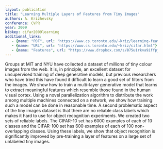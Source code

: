 ```yaml
---
layout: publication
title: "Learning Multiple Layers of Features from Tiny Images"
authors: A. Krizhevsky
conference: CVPR
year: 2009
bibkey: cifar2009learning
additional_links:
   - {name: "PDF", url: "https://www.cs.toronto.edu/~kriz/learning-features-2009-TR.pdf"}
   - {name: "URL", url: "https://www.cs.toronto.edu/~kriz/cifar.html"}
   - {name: "Features", url: "https://www.dropbox.com/s/875u1rkva9iffpj/Gist512CIFAR10.mat?dl=0&m="}
---
```

Groups at MIT and NYU have collected a dataset of millions of tiny colour images from the web. It
is, in principle, an excellent dataset for unsupervised training of deep generative models, but previous
researchers who have tried this have found it difficult to learn a good set of
filters from the images.
We show how to train a multi-layer generative model that learns to extract meaningful features which
resemble those found in the human visual cortex. Using a novel parallelization algorithm to distribute
the work among multiple machines connected on a network, we show how training such a model can be
done in reasonable time.
A second problematic aspect of the tiny images dataset is that there are no reliable class labels
which makes it hard to use for object recognition experiments. We created two sets of reliable labels.
The CIFAR-10 set has 6000 examples of each of 10 classes and the CIFAR-100 set has 600 examples of
each of 100 non-overlapping classes. Using these labels, we show that object recognition is significantly
improved by pre-training a layer of features on a large set of unlabeled tiny images.
